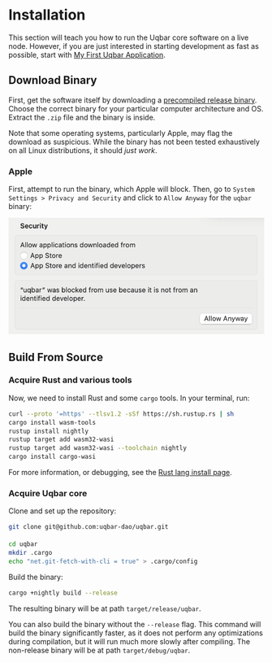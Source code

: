 # Installation

This section will teach you how to run the Uqbar core software on a live node.
However, if you are just interested in starting development as fast as possible, start with [My First Uqbar Application](./my_first_app/chapter_1.md).

## Download Binary

First, get the software itself by downloading a [precompiled release binary](https://github.com/uqbar-dao/uqbar/releases).
Choose the correct binary for your particular computer architecture and OS.
Extract the `.zip` file and the binary is inside.

Note that some operating systems, particularly Apple, may flag the download as suspicious.
While the binary has not been tested exhaustively on all Linux distributions, it should *just work*.

### Apple

First, attempt to run the binary, which Apple will block.
Then, go to `System Settings > Privacy and Security` and click to `Allow Anyway` for the `uqbar` binary:

![Apple unknown developer](./assets/apple-unknown-developer.png)

## Build From Source

### Acquire Rust and various tools

Now, we need to install Rust and some `cargo` tools.
In your terminal, run:

```bash
curl --proto '=https' --tlsv1.2 -sSf https://sh.rustup.rs | sh
cargo install wasm-tools
rustup install nightly
rustup target add wasm32-wasi
rustup target add wasm32-wasi --toolchain nightly
cargo install cargo-wasi
```

For more information, or debugging, see the [Rust lang install page](https://www.rust-lang.org/tools/install).

### Acquire Uqbar core

Clone and set up the repository:

```bash
git clone git@github.com:uqbar-dao/uqbar.git

cd uqbar
mkdir .cargo
echo "net.git-fetch-with-cli = true" > .cargo/config
```

Build the binary:

```bash
cargo +nightly build --release
```

The resulting binary will be at path `target/release/uqbar`.

You can also build the binary without the `--release` flag.
This command will build the binary significantly faster, as it does not perform any optimizations during compilation, but it will run much more slowly after compiling.
The non-release binary will be at path `target/debug/uqbar`.
